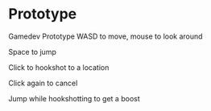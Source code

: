 # Prototype
Gamedev Prototype
WASD to move, mouse to look around

Space to jump

Click to hookshot to a location

Click again to cancel

Jump while hookshotting to get a boost
